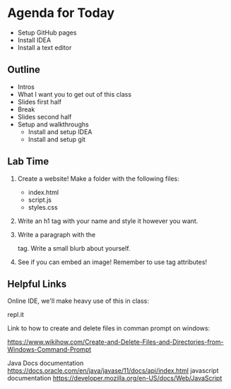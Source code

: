 # Agenda for Today

- Setup GitHub pages
- Install IDEA
- Install a text editor


## Outline

- Intros
- What I want you to get out of this class 
- Slides first half
- Break
- Slides second half
- Setup and walkthroughs
    - Install and setup IDEA
    - Install and setup git 


## Lab Time 

1. Create a website! Make a folder with the following files:
    -  index.html
    -  script.js
    -  styles.css

2. Write an h1 tag with your name and style it however you want.

3. Write a paragraph with the <p> tag. Write a small blurb about yourself.

4. See if you can embed an image! Remember to use tag attributes!





## Helpful Links

Online IDE, we'll make heavy use of this in class: 

repl.it 

Link to how to create and delete files in comman prompt on windows:

https://www.wikihow.com/Create-and-Delete-Files-and-Directories-from-Windows-Command-Prompt

Java Docs documentation https://docs.oracle.com/en/java/javase/11/docs/api/index.html
javascript documentation https://developer.mozilla.org/en-US/docs/Web/JavaScript



 
